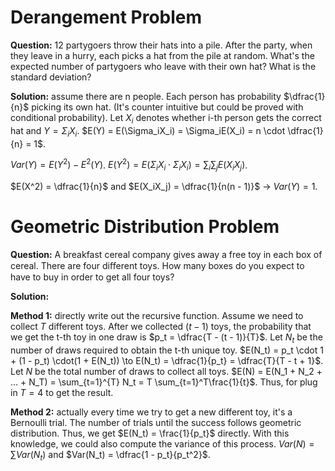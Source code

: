 # Derangement Problem

**Question:** 12 partygoers throw their hats into a pile. After the party, when they leave in a hurry, each picks a hat from the pile at random. What's the expected number of partygoers who leave with their own hat? What is the standard deviation?

**Solution:** assume there are n people. Each person has probability $\dfrac{1}{n}$ picking its own hat. (It's counter intuitive but could be proved with conditional probability). Let $X_i$  denotes whether i-th person gets the correct hat and $Y = \Sigma_iX_i$. $E(Y) = E(\Sigma_iX_i) = \Sigma_iE(X_i) = n \cdot \dfrac{1}{n} = 1$.

$Var(Y) = E(Y^2) - E^2(Y)$. $E(Y^2) = E(\Sigma_iX_i \cdot\Sigma_iX_i) = \sum_i\sum_jE(X_iX_j)$. 

$E(X^2) = \dfrac{1}{n}$ and $E(X_iX_j) = \dfrac{1}{n(n - 1)}$ $\rightarrow$ $Var(Y) = 1$.



# Geometric Distribution Problem

**Question:** A breakfast cereal company gives away a free toy in each box of cereal. There are four diﬀerent toys. How many boxes do you expect to have to buy in order to get all four toys? 

**Solution:** 

**Method 1:** directly write out the recursive function. Assume we need to collect $T$ different toys. After we collected $(t-1)$ toys, the probability that we get the t-th toy in one draw is $p_t = \dfrac{T - (t - 1)}{T}$. Let $N_t$ be the number of draws required to obtain the t-th unique toy. $E(N_t) = p_t \cdot 1 + (1 - p_t) \cdot(1 + E(N_t)) \to E(N_t) = \dfrac{1}{p_t} = \dfrac{T}{T - t + 1}$. Let $N$ be the total number of draws to collect all toys. $E(N) = E(N_1 + N_2 + ... + N_T) = \sum_{t=1}^{T} N_t = T \sum_{t=1}^T\frac{1}{t}$. Thus, for plug in $T = 4$ to get the result.

**Method 2:** actually every time we try to get a new different toy, it's a Bernoulli trial. The number of trials until the success follows geometric distribution. Thus, we get $E(N_t) = \frac{1}{p_t}$ directly. With this knowledge, we could also compute the variance of this process. $Var(N) = \sum Var(N_t)$ and $Var(N_t) = \dfrac{1 - p_t}{p_t^2}$.
